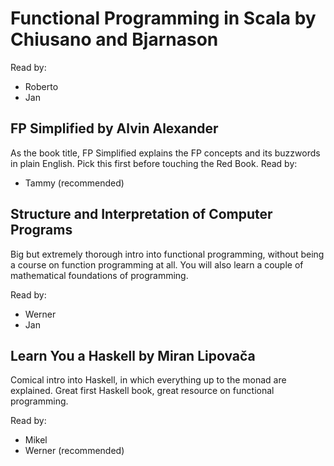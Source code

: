 # Functional Programming in Scala by Chiusano and Bjarnason

Read by:
* Roberto
* Jan

## FP Simplified by Alvin Alexander
As the book title, FP Simplified explains the FP concepts and its buzzwords in plain English. Pick this first before touching the Red Book.
Read by:
* Tammy (recommended)

## Structure and Interpretation of Computer Programs
Big but extremely thorough intro into functional programming, without being a course on function programming at all. You will also learn a couple of mathematical foundations of programming.

Read by:
* Werner
* Jan

## Learn You a Haskell by Miran Lipovača
Comical intro into Haskell, in which everything up to the monad are explained. Great first Haskell book, great resource on functional programming.

Read by:
* Mikel
* Werner (recommended)